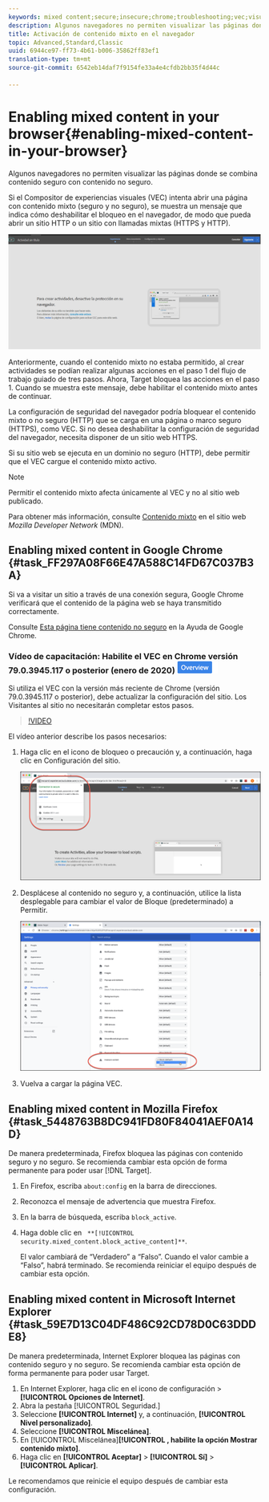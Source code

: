 ```yaml
---
keywords: mixed content;secure;insecure;chrome;troubleshooting;vec;visual experience composer;unsecure
description: Algunos navegadores no permiten visualizar las páginas donde se combina contenido seguro con contenido no seguro.
title: Activación de contenido mixto en el navegador
topic: Advanced,Standard,Classic
uuid: 6944ce97-ff73-4b61-b006-35862ff83ef1
translation-type: tm+mt
source-git-commit: 6542eb14daf7f9154fe33a4e4cfdb2bb35f4d44c

---
```



# Enabling mixed content in your browser{#enabling-mixed-content-in-your-browser}

Algunos navegadores no permiten visualizar las páginas donde se combina contenido seguro con contenido no seguro.

Si el Compositor de experiencias visuales (VEC) intenta abrir una página con contenido mixto (seguro y no seguro), se muestra un mensaje que indica cómo deshabilitar el bloqueo en el navegador, de modo que pueda abrir un sitio HTTP o un sitio con llamadas mixtas (HTTPS y HTTP).

![](assets/mixed_content_warning.gif)

Anteriormente, cuando el contenido mixto no estaba permitido, al crear actividades se podían realizar algunas acciones en el paso 1 del flujo de trabajo guiado de tres pasos. Ahora, Target bloquea las acciones en el paso 1. Cuando se muestra este mensaje, debe habilitar el contenido mixto antes de continuar.

La configuración de seguridad del navegador podría bloquear el contenido mixto o no seguro (HTTP) que se carga en una página o marco seguro (HTTPS), como VEC. Si no desea deshabilitar la configuración de seguridad del navegador, necesita disponer de un sitio web HTTPS.

Si su sitio web se ejecuta en un dominio no seguro (HTTP), debe permitir que el VEC cargue el contenido mixto activo.

>[!NOTE]
>
>Permitir el contenido mixto afecta únicamente al VEC y no al sitio web publicado.

Para obtener más información, consulte [Contenido mixto](https://developer.mozilla.org/en-US/docs/Web/Security/Mixed_content) en el sitio web *Mozilla Developer Network* (MDN).

## Enabling mixed content in Google Chrome {#task_FF297A08F66E47A588C14FD67C037B3A}

Si va a visitar un sitio a través de una conexión segura, Google Chrome verificará que el contenido de la página web se haya transmitido correctamente.

Consulte [Esta página tiene contenido no seguro](https://support.google.com/chrome/answer/1342714?hl=en) en la Ayuda de Google Chrome.

### Vídeo de capacitación: Habilite el VEC en Chrome versión 79.0.3945.117 o posterior (enero de 2020) ![Indicador de información general](/help/assets/overview.png)

Si utiliza el VEC con la versión más reciente de Chrome (versión 79.0.3945.117 o posterior), debe actualizar la configuración del sitio. Los Visitantes al sitio no necesitarán completar estos pasos.

>[!VIDEO](https://www.youtube.com/v=6zGCi5Y8eVo)

El vídeo anterior describe los pasos necesarios:

1. Haga clic en el icono de bloqueo o precaución y, a continuación, haga clic en Configuración del sitio.

   ![Configuración del sitio](/help/c-experiences/c-visual-experience-composer/r-troubleshoot-composer/assets/site-settings.png)

1. Desplácese al contenido no seguro y, a continuación, utilice la lista desplegable para cambiar el valor de Bloque (predeterminado) a Permitir.

   ![Contenido no seguro](/help/c-experiences/c-visual-experience-composer/r-troubleshoot-composer/assets/insecure-content.png)

1. Vuelva a cargar la página VEC.

## Enabling mixed content in Mozilla Firefox {#task_5448763B8DC941FD80F84041AEF0A14D}

De manera predeterminada, Firefox bloquea las páginas con contenido seguro y no seguro. Se recomienda cambiar esta opción de forma permanente para poder usar [!DNL Target].

1. En Firefox, escriba `about:config` en la barra de direcciones.
1. Reconozca el mensaje de advertencia que muestra Firefox.
1. En la barra de búsqueda, escriba `block_active`.
1. Haga doble clic en ` **[!UICONTROL security.mixed_content.block_active_content]**`.

   El valor cambiará de “Verdadero” a “Falso”. Cuando el valor cambie a “Falso”, habrá terminado.  Se recomienda reiniciar el equipo después de cambiar esta opción.

## Enabling mixed content in Microsoft Internet Explorer {#task_59E7D13C04DF486C92CD78D0C63DDDE8}

De manera predeterminada, Internet Explorer bloquea las páginas con contenido seguro y no seguro. Se recomienda cambiar esta opción de forma permanente para poder usar Target.

1. En Internet Explorer, haga clic en el icono de configuración > **[!UICONTROL Opciones de Internet]**.
1. Abra la pestaña [!UICONTROL Seguridad.]
1. Seleccione **[!UICONTROL Internet]** y, a continuación, **[!UICONTROL Nivel personalizado]**.
1. Seleccione **[!UICONTROL Miscelánea]**.
1. En [!UICONTROL Miscelánea]**[!UICONTROL , habilite la opción Mostrar contenido mixto]**.
1. Haga clic en **[!UICONTROL Aceptar]** > **[!UICONTROL Sí]** > **[!UICONTROL Aplicar]**.

Le recomendamos que reinicie el equipo después de cambiar esta configuración.

